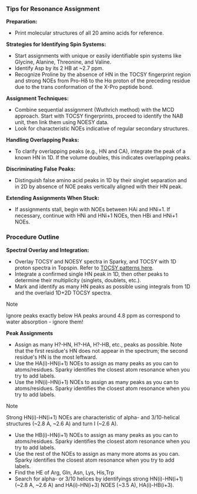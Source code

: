 ### Tips for Resonance Assignment

**Preparation:**
- Print molecular structures of all 20 amino acids for reference.

**Strategies for Identifying Spin Systems:**
- Start assignments with unique or easily identifiable spin systems like Glycine, Alanine, Threonine, and Valine.
- Identify Asp by its 2 HB at ~2.7 ppm.
- Recognize Proline by the absence of HN in the TOCSY fingerprint region and strong NOEs from Pro-Hδ to the Hα proton of the preceding residue due to the trans conformation of the X-Pro peptide bond.

**Assignment Techniques:**
- Combine sequential assignment (Wuthrich method) with the MCD approach. Start with TOCSY fingerprints, proceed to identify the NAB unit, then link them using NOESY data.
- Look for characteristic NOEs indicative of regular secondary structures.

**Handling Overlapping Peaks:**
- To clarify overlapping peaks (e.g., HN and CA), integrate the peak of a known HN in 1D. If the volume doubles, this indicates overlapping peaks.

**Discriminating False Peaks:**
- Distinguish false amino acid peaks in 1D by their singlet separation and in 2D by absence of NOE peaks vertically aligned with their HN peak.

**Extending Assignments When Stuck:**
- If assignments stall, begin with NOEs between HAi and HNi+1. If necessary, continue with HNi and HNi+1 NOEs, then HBi and HNi+1 NOEs.

### Procedure Outline

**Spectral Overlay and Integration:**
- Overlay TOCSY and NOESY spectra in Sparky, and TOCSY with 1D proton spectra in Topspin. Refer to [TOCSY patterns here](http://www.bp.uni-bayreuth.de/NMR/nmr_alltocsy.html).
- Integrate a confirmed single HN peak in 1D, then other peaks to determine their multiplicity (singlets, doublets, etc.).
- Mark and identify as many HN peaks as possible using integrals from 1D and the overlaid 1D+2D TOCSY spectra.

> [!NOTE]
> Ignore peaks exactly below HA peaks around 4.8 ppm as correspond to water absorption - ignore them!

**Peak Assignments**
- Assign as many H?-HN, H?-HA, H?-HB, etc., peaks as possible. Note that the first residue's HN does not appear in the spectrum; the second residue's HN is the most leftward.
- Use the HA(i)-HN(i+1) NOEs to assign as many peaks as you can to atoms/residues. Sparky identifies the closest atom resonance when you try to add labels.
- Use the HN(i)-HN(i+1) NOEs to assign as many peaks as you can to atoms/residues. Sparky identifies the closest atom resonance when you try to add labels.

>[!NOTE]
> Strong HN(i)-HN(i+1) NOEs are characteristic of alpha- and 3/10-helical structures (~2.8 A, ~2.6 A) and turn I (~2.6 A).

- Use the HB(i)-HN(i+1) NOEs to assign as many peaks as you can to atoms/residues. Sparky identifies the closest atom resonance when you try to add labels.
- Use the rest of the NOEs to assign as many more atoms as you can. Sparky identifies the closest atom resonance when you try to add labels.
- Find the HE of Arg, Gln, Asn, Lys, His,Trp
- Search for alpha- or 3/10 helices by identifyings strong HN(i)-HN(i+1) (~2.8 A, ~2.6 A) and HA(i)-HN(i+3) NOES (~3.5 A), HA(i)-HB(i+3).
